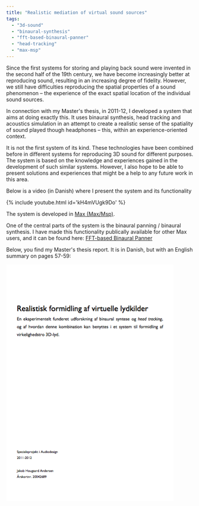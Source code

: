 ```yaml
---
title: "Realistic mediation of virtual sound sources"
tags: 
  - "3d-sound"
  - "binaural-synthesis"
  - "fft-based-binaural-panner"
  - "head-tracking"
  - "max-msp"
---
```


Since the first systems for storing and playing back sound were invented in the second half of the 19th century, we have become increasingly better at reproducing sound, resulting in an increasing degree of fidelity. However, we still have difficulties reproducing the spatial properties of a sound phenomenon – the experience of the exact spatial location of the individual sound sources.

In connection with my Master's thesis, in 2011-12, I developed a system that aims at doing exactly this.<!--more--> It uses binaural synthesis, head tracking and acoustics simulation in an attempt to create a realistic sense of the spatiality of sound played though headphones – this, within an experience-oriented context.

It is not the first system of its kind. These technologies have been combined before in different systems for reproducing 3D sound for different purposes. The system is based on the knowledge and experiences gained in the development of such similar systems. However, I also hope to be able to present solutions and experiences that might be a help to any future work in this area.

Below is a video (in Danish) where I present the system and its functionality

{% include youtube.html id='kH4mVUgk9Do' %}
<br/>

The system is developed in [Max (Max/Msp)](https://cycling74.com/products/max).

One of the central parts of the system is the binaural panning / binaural synthesis. I have made this functionality publically available for other Max users, and it can be found here: [FFT-based Binaural Panner](https://github.com/jakobhandersen/fft-based_binaural_panner)

Below, you find my Master's thesis report. It is in Danish, but with an English summary on pages 57-59:

[![Link to download of Master's thesis](/assets/images/speciale-thumb.png)](/assets/downloads/Speciale.pdf)
